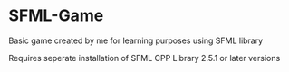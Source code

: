 # SFML-Game
Basic game created by me for learning purposes using SFML library


Requires seperate installation of SFML CPP Library 2.5.1 or later versions
